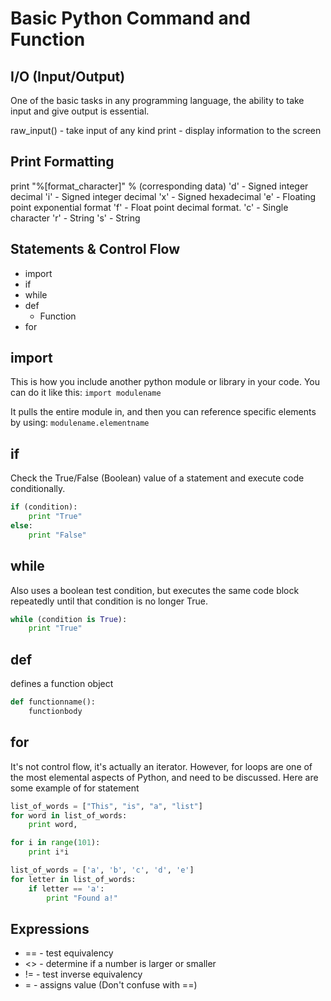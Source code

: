 # Basic Python Command and Function

## I/O (Input/Output)
One of the basic tasks in any programming language, the ability to take input and give output is essential.

raw_input() - take input of any kind
print - display information to the screen

## Print Formatting
print "%[format_character]" % (corresponding data)
'd' - Signed integer decimal
'i' - Signed integer decimal
'x' - Signed hexadecimal
'e' - Floating point exponential format
'f' - Float point decimal format.
'c' - Single character
'r' - String
's' - String

## Statements & Control Flow

- import
- if
- while
- def
	- Function
- for

## import
This is how you include another python module or library in your code. 
You can do it like this:
`import modulename`

It pulls the entire module in, and then you can reference specific elements by using:
`modulename.elementname` 

## if
Check the True/False (Boolean) value of a statement and execute code conditionally.
```python
if (condition):
	print "True"
else:
	print "False"
```

## while
Also uses a boolean test condition, but executes the same code block repeatedly until that condition is no longer True.
```python
while (condition is True):
	print "True"
```

## def
defines a function object
```python
def functionname():
	functionbody
```

## for
It's not control flow, it's actually an iterator. However, for loops are one of the most elemental aspects of Python, and need to be discussed.
Here are some example of for statement
```python
list_of_words = ["This", "is", "a", "list"]
for word in list_of_words:
	print word,
```
```python
for i in range(101):
	print i*i
```
```python
list_of_words = ['a', 'b', 'c', 'd', 'e']
for letter in list_of_words:
	if letter == 'a':
		print "Found a!"
```

## Expressions
- == - test equivalency
- <> - determine if a number is larger or smaller
- != - test inverse equivalency
- = - assigns value (Don't confuse with ==)

<!--stackedit_data:
eyJoaXN0b3J5IjpbODE5NjA4MzA0LDI3ODg4MjQ0NCw4NzcyMj
UwNjcsLTExNzUzODI3MzcsMTIyNzQ0MTU2NCwtOTkwNDIyNDU0
LDMwNDc4ODUzMl19
-->